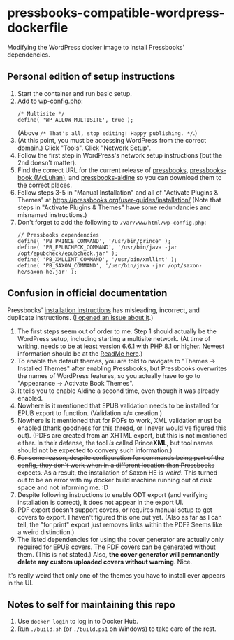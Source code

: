 # pressbooks-compatible-wordpress-dockerfile

Modifying the WordPress docker image to install Pressbooks' dependencies.

## Personal edition of setup instructions

1. Start the container and run basic setup.
2. Add to wp-config.php:
   ```
   /* Multisite */
   define( 'WP_ALLOW_MULTISITE', true );
   ```
   (Above `/* That's all, stop editing! Happy publishing. */`.)
3. (At this point, you must be accessing WordPress from the correct domain.) Click "Tools". Click "Network Setup".
4. Follow the first step in WordPress's network setup instructions (but the 2nd doesn't matter).
5. Find the correct URL for the current release of [pressbooks](https://github.com/pressbooks/pressbooks/releases), [pressbooks-book (McLuhan)](https://github.com/pressbooks/pressbooks-book/releases), and [pressbooks-aldine](https://github.com/pressbooks/pressbooks-aldine/releases) so you can download them to the correct places.
6. Follow steps 3-5 in "Manual Installation" and all of "Activate Plugins & Themes" at https://pressbooks.org/user-guides/installation/
    (Note that steps in "Activate Plugins & Themes" have some redundancies and misnamed instructions.)
7. Don't forget to add the following to `/var/www/html/wp-config.php`:
    ```
    // Pressbooks dependencies
    define( 'PB_PRINCE_COMMAND', '/usr/bin/prince' );
    define( 'PB_EPUBCHECK_COMMAND', '/usr/bin/java -jar /opt/epubcheck/epubcheck.jar' );
    define( 'PB_XMLLINT_COMMAND', '/usr/bin/xmllint' );
    define( 'PB_SAXON_COMMAND', '/usr/bin/java -jar /opt/saxon-he/saxon-he.jar' );
    ```

## Confusion in official documentation

Pressbooks' [installation instructions](https://pressbooks.org/user-docs/installation/) has misleading, incorrect, and duplicate instructions. ([I opened an issue about it](https://github.com/pressbooks/pressbooks/issues/3810).)

1. The first steps seem out of order to me. Step 1 should actually be the WordPress setup, including starting a multisite network. (At time of writing, needs to be at least version 6.6.1 with PHP 8.1 or higher. Newest information should be at the [ReadMe here](https://github.com/pressbooks/pressbooks/blob/dev/README.md).)
2. To enable the default themes, you are told to navigate to "Themes → Installed Themes" after enabling Pressbooks, but Pressbooks overwrites the names of WordPress features, so you actually have to go to "Appearance → Activate Book Themes".
3. It tells you to enable Aldine a second time, even though it was already enabled.
4. Nowhere is it mentioned that EPUB validation needs to be installed for EPUB export to function. (Validation =/= creation.)
5. Nowhere is it mentioned that for PDFs to work, XML validation must be enabled (thank goodness for [this thread](https://pressbooks.community/t/help-with-dependencies-config/1036), or I never would've figured this out). (PDFs are created from an XHTML export, but this is not mentioned either. In their defense, the tool *is* called Prince**XML**, but tool names should not be expected to convery such information.)
6. ~~For some reason, despite configuration for commands being part of the config, they don't work when in a different location than Pressbooks expects. As a result, the installation of Saxon HE is *weird*.~~ This turned out to be an error with my docker build machine running out of disk space and not informing me. :D
7. Despite following instructions to enable ODT export (and verifying installation is correct), it does not appear in the export UI.
8. PDF export doesn't support covers, or requires manual setup to get covers to export. I haven't figured this one out yet. (Also as far as I can tell, the "for print" export just removes links within the PDF? Seems like a weird distinction.)
9. The listed dependencies for using the cover generator are actually only required for EPUB covers. The PDF covers can be generated without them. (This is not stated.) Also, **the cover generator will permanently delete any custom uploaded covers without warning**. Nice.

It's really weird that only one of the themes you have to install ever appears in the UI.

## Notes to self for maintaining this repo

1. Use `docker login` to log in to Docker Hub.
2. Run `./build.sh` (or `./build.ps1` on Windows) to take care of the rest.
